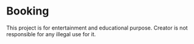 # Booking

This project is for entertainment and educational purpose. Creator is not responsible for any illegal use for it.
